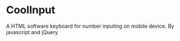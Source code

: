 # CoolInput
A HTML software keyboard for number inputing on mobile device. By javascript and jQuery
